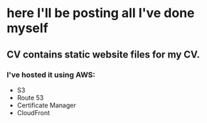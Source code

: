 # here I'll be posting all I've done myself

## CV contains static website files for my CV.

### I've hosted it using AWS:
* S3
* Route 53
* Certificate Manager
* CloudFront
